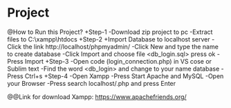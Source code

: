 # Project
@How to Run this Project?
+Step-1
  -Download zip project to pc
  -Extract files to C:\xampp\htdocs
+Step-2
  +Import Database to localhost server
    -Click the link http://localhost/phpmyadmin/
    -Click New and type the name to create database
    -Click Import and choose file <db_login.sql> press ok
    -Press Import
+Step-3
  -Open code (login_connection.php) in VS cose or Sublim text
  -Find the word <db_login> and change to your name database
  -Press Ctrl+s
+Step-4
  -Open Xampp
  -Press Start Apache and MySQL
  -Open your Browser
  -Press search localhost/<name files>.php and press Enter


@@Link for download Xampp: https://www.apachefriends.org/
 
